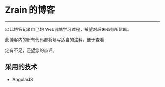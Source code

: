 # Zrain 的博客

---

以此博客记录自己的 Web前端学习过程，希望对后来者有所帮助。

此博客内的所有代码都将填写适当的注释，便于查看

定有不足，还望您的点评。

## 采用的技术

* AngularJS



